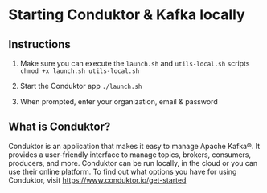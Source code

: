 # Starting Conduktor & Kafka locally

## Instructions

1. Make sure you can execute the `launch.sh` and `utils-local.sh` scripts
   `chmod +x launch.sh utils-local.sh`

2. Start the Conduktor app
   `./launch.sh`

3. When prompted, enter your organization, email & password

## What is Conduktor?

Conduktor is an application that makes it easy to manage Apache Kafka®. It provides a user-friendly interface to manage topics, brokers, consumers, producers, and more. Conduktor can be run locally, in the cloud or you can use their online platform. To find out what options you have for using Conduktor, visit https://www.conduktor.io/get-started
